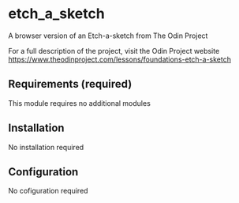 # etch_a_sketch
A browser version of an Etch-a-sketch from The Odin Project

For a full description of the project, visit the Odin Project website
https://www.theodinproject.com/lessons/foundations-etch-a-sketch

## Requirements (required)
This module requires no additional modules

## Installation
No installation required

## Configuration
No cofiguration required 
